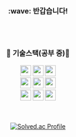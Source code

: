 <div align="center">
  <h3>:wave: 반갑습니다!</h3>
  <br>
  <br>
  <h3>🌱 기술스택(공부 중)🌱</h3>
  <img src="https://img.shields.io/badge/Java-007396?style=flat-square&logo=Java&logoColor=white " height="25"/>
  <img src="https://img.shields.io/badge/Javascript-ffb13b?style=flat-square&logo=javascript&logoColor=white" height="25"/>
  <img src="https://img.shields.io/badge/Dart-0175C2?style=flat-square&logo=dart&logoColor=white" height="25"/>
  <br>
  <img src="https://img.shields.io/badge/Flutter-02569B?style=flat-square&logo=flutter&logoColor=white" height="25"/>
  <img src="https://img.shields.io/badge/Node.js-339933?style=flat-square&logo=nodedotjs&logoColor=white" height="25"/>
  <img src="https://img.shields.io/badge/Spring-6DB33F?style=flat-square&logo=spring&logoColor=white" height="25"/>
  <br>
  <img src="https://img.shields.io/badge/MqSql-4479A1?style=flat-square&logo=mysql&logoColor=white" height="25"/>
  <img src="https://img.shields.io/badge/Oracle-F80000?style=for-the-badge&logo=oracle&logoColor=white" height="25">
  <img src="https://img.shields.io/badge/MongoDB-47A248?style=flat-square&logo=mongodb&logoColor=white" height="25"/>
</div>
<br>
<br>
<div align="center">
  
[![Solved.ac Profile](http://mazassumnida.wtf/api/v2/generate_badge?boj=ncsual)](https://solved.ac/ncsual/)

</div>
<div align="center">
</div>

<!--
**NCSUAL/NCSUAL** is a ✨ _special_ ✨ repository because its `README.md` (this file) appears on your GitHub profile.

Here are some ideas to get you started:

- 🔭 I’m currently working on ...
- 🌱 I’m currently learning ...
- 👯 I’m looking to collaborate on ...
- 🤔 I’m looking for help with ...
- 💬 Ask me about ...
- 📫 How to reach me: ...
- 😄 Pronouns: ...
- ⚡ Fun fact: ...
-->
